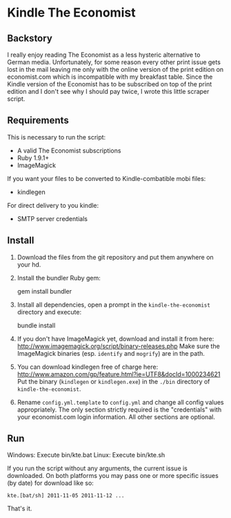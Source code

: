 Kindle The Economist
====================

Backstory
---------

I really enjoy reading The Economist as a less hysteric alternative to German media. Unfortunately, for some reason
every other print issue gets lost in the mail leaving me only with the online version of the print edition on
economist.com which is incompatible with my breakfast table. Since the Kindle version of the Economist has to be
subscribed on top of the print edition and I don't see why I should pay twice, I wrote this little scraper script.

Requirements
------------

This is necessary to run the script:

  * A valid The Economist subscriptions
  * Ruby 1.9.1+
  * ImageMagick

If you want your files to be converted to Kindle-combatible mobi files:

  * kindlegen

For direct delivery to you kindle:

  * SMTP server credentials

Install
-------

1. Download the files from the git repository and put them anywhere on your hd.

2. Install the bundler Ruby gem:

    gem install bundler

3. Install all dependencies, open a prompt in the `kindle-the-economist` directory and execute:

    bundle install

4. If you don't have ImageMagick yet, download and install it from here: http://www.imagemagick.org/script/binary-releases.php
   Make sure the ImageMagick binaries (esp. `identify` and `mogrify`) are in the path.

5. You can download kindlegen free of charge here: http://www.amazon.com/gp/feature.html?ie=UTF8&docId=1000234621
   Put the binary (`kindlegen` or `kindlegen.exe`) in the `./bin` directory of `kindle-the-economist`.

6. Rename `config.yml.template` to `config.yml` and change all config values appropriately. The only section strictly required
   is the "credentials" with your economist.com login information. All other sections are optional.

Run
---

Windows: Execute bin/kte.bat
Linux: Execute bin/kte.sh

If you run the script without any arguments, the current issue is downloaded. On both platforms you may pass one or more
specific issues (by date) for download like so:

    kte.[bat/sh] 2011-11-05 2011-11-12 ...

That's it.